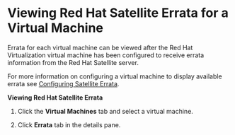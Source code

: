 # Viewing Red Hat Satellite Errata for a Virtual Machine

Errata for each virtual machine can be viewed after the Red Hat Virtualization virtual machine has been configured to receive errata information from the Red Hat Satellite server.

For more information on configuring a virtual machine to display available errata see [Configuring Satellite Errata](Configuring_Satellite_Errata).

**Viewing Red Hat Satellite Errata**

1. Click the **Virtual Machines** tab and select a virtual machine.

2. Click **Errata** tab in the details pane.

